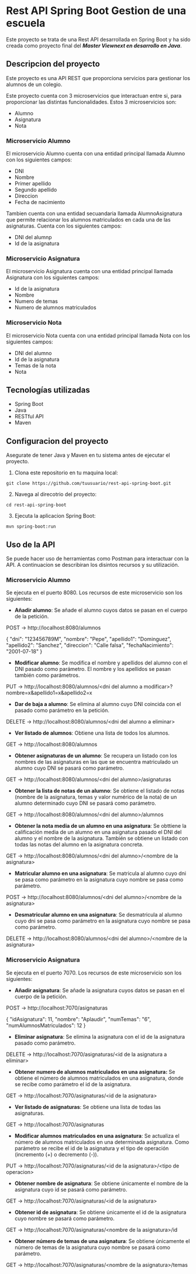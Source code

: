 # Rest API Spring Boot Gestion de una escuela

Este proyecto se trata de una Rest API desarrollada en Spring Boot y ha sido creada como proyecto final del ***Master Viewnext en desarrollo en Java***.

## Descripcion del proyecto

Este proyecto es una API REST que proporciona servicios para gestionar los alumnos de un colegio. 

Este proyecto cuenta con 3 microservicios que interactuan entre si, para proporcionar las distintas funcionalidades. Estos 3 microservicios son:

- Alumno
- Asignatura
- Nota

### Microservicio Alumno

El microservicio Alumno cuenta con una entidad principal llamada Alumno con los siguientes campos:

- DNI
- Nombre
- Primer apellido
- Segundo apellido
- Direccion
- Fecha de nacimiento

Tambien cuenta con una entidad secuandaria llamada AlumnoAsignatura que permite relacionar los alumnos matriculados en cada una de las asignaturas. Cuenta con los siguientes campos:

- DNI del alumnp
- Id de la asignatura

### Microservicio Asignatura

El microservicio Asignatura cuenta con una entidad principal llamada Asignatura con los siguientes campos:

- Id de la asignatura
- Nombre
- Numero de temas
- Numero de alumnos matriculados

### Microservicio Nota

El microservicio Nota cuenta con una entidad principal llamada Nota con los siguientes campos:

- DNI del alumno
- Id de la asignatura
- Temas de la nota
- Nota

## Tecnologías utilizadas

- Spring Boot
- Java
- RESTful API
- Maven

## Configuracion del proyecto

Asegurate de tener Java y Maven en tu sistema antes de ejecutar el proyecto.

1. Clona este repositorio en tu maquina local:

  ```git clone https://github.com/tuusuario/rest-api-spring-boot.git```

2. Navega al direcotrio del proyecto:

  ```cd rest-api-spring-boot```

3. Ejecuta la aplicacion Spring Boot:

  ```mvn spring-boot:run```

## Uso de la API

Se puede hacer uso de herramientas como Postman para interactuar con la API. A continuacion se describiran los disintos recursos y su utilización.

### Microservicio Alumno

Se ejecuta en el puerto 8080. Los recursos de este microservicio son los siguientes:

- **Añadir alumno**: Se añade el alumno cuyos datos se pasan en el cuerpo de la petición.

POST -> http://localhost:8080/alumnos

{
	"dni": "123456789M",
	"nombre": "Pepe",
	"apellido1": "Dominguez",
	"apellido2": "Sanchez",
	"direccion": "Calle falsa",
	"fechaNacimiento": "2001-07-18"
}

- **Modificar alumno**: Se modifica el nombre y apellidos del alumno con el DNI pasado como parámetro. El nombre y los apellidos se pasan también como parámetros.

 PUT -> http://localhost:8080/alumnos/<dni del alumno a modificar\>?nombre=x&apellido1=x&apellido2=x

- **Dar de baja a alumno**: Se elimina al alumno cuyo DNI coincida con el pasado como parámetro en la petición.

DELETE -> http://localhost:8080/alumnos/<dni del alumno a eliminar\>

- **Ver listado de alumnos**: Obtiene una lista de todos los alumnos.

GET -> http://localhost:8080/alumnos

- **Obtener asignaturas de un alumno**: Se recupera un listado con los nombres de las asignaturas en las que se encuentra matriculado un alumno cuyo DNI se pasará como parámetro.

GET -> http://localhost:8080/alumnos/<dni del alumno\>/asignaturas

- **Obtener la lista de notas de un alumno**: Se obtiene el listado de notas (nombre de la asignatura, temas y valor numérico de la nota) de un alumno determinado cuyo DNI se pasará como parámetro.

GET -> http://localhost:8080/alumnos/<dni del alumno\>/alumnos

- **Obtener la nota media de un alumno en una asignatura**: Se obttiene la calificación media de un alumno en una asignatura pasado el DNI del alumno y el nombre de la asignatura. También se obtiene un listado con todas las notas del alumno en la asignatura concreta.

GET -> http://localhost:8080/alumnos/<dni del alumno\>/<nombre de la asignatura\>

- **Matricular alumno en una asignatura**: Se matricula al alumno cuyo dni se pasa como parámetro en la asignatura cuyo nombre se pasa como parámetro.

POST -> http://localhost:8080/alumnos/<dni del alumno\>/<nombre de la asignatura\>

- **Desmatricular alumno en una asignatura**: Se desmatricula al alumno cuyo dni se pasa como parámetro en la asignatura cuyo nombre se pasa como parámetro.

DELETE -> http://localhost:8080/alumnos/<dni del alumno\>/<nombre de la asignatura\>

### Microservicio Asignatura

Se ejecuta en el puerto 7070. Los recursos de este microservicio son los siguientes:

- **Añadir asignatura**: Se añade la asignatura cuyos datos se pasan en el cuerpo de la petición.

POST -> http://localhost:7070/asignaturas

{
    "idAsignatura": 11,
    "nombre": "Aplaudir",
    "numTemas": "6",
    "numAlumnosMatriculados": 12
}

- **Eliminar asignatura**: Se elimina la asignatura con el id de la asignatura pasado como parámetro.

DELETE -> http://localhost:7070/asignaturas/<id de la asignatura a eliminar\>

- **Obtener numero de alumnos matriculados en una asignatura:** Se obtiene el número de alumnos matriculados en una asignatura, donde se recibe como parámetro el id de la asignatura.

GET -> http://localhost:7070/asignaturas/<id de la asignatura\>

- **Ver listado de asignaturas**: Se obtiene una lista de todas las asignaturas.

GET -> http://localhost:7070/asignaturas

- **Modificar alumnos matriculados en una asignatura**: Se actualiza el número de alumnos matriculados en una determinada asignatura. Como parámetro se recibe el id de la asignatura y el tipo de operación (incremento (+) o decremento (-)).

PUT -> http://localhost:7070/asignaturas/<id de la asignatura\>/<tipo de operacion\>

- **Obtener nombre de asignatura**: Se obtiene únicamente el nombre de la asignatura cuyo id se pasará como parámetro.

GET -> http://localhost:7070/asignaturas/<id de la asignatura\>

- **Obtener id  de asignatura**: Se obtiene únicamente el id de la asignatura cuyo nombre se pasará como parámetro.

GET -> http://localhost:7070/asignaturas/<nombre de la asignatura\>/id

- **Obtener número de temas de una asignatura**: Se obtiene únicamente el número de temas de la asignatura cuyo nombre se pasará como parámetro.

GET -> http://localhost:7070/asignaturas/<nombre de la asignatura\>/temas

